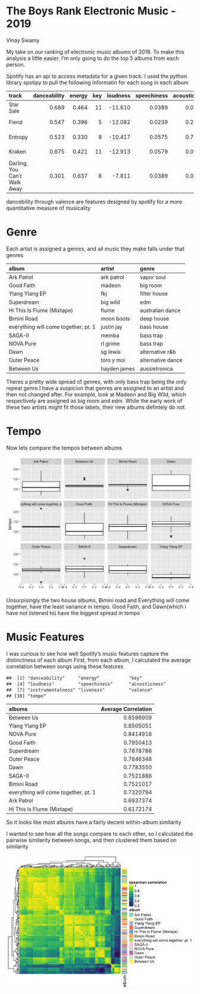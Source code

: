 The Boys Rank Electronic Music - 2019
================
Vinay Swamy

My take on our ranking of electronic music albums of 2019. To make this
analysis a little easier, I’m only going to do the top 5 albums from
each person.

Spotify has an api to access metadata for a given track. I used the
python library spotipy to pull the following informatin for each song in
each
album

| track                        | danceability | energy | key | loudness | speechiness | acousticness | instrumentalness | liveness | valence |   tempo | type            | duration\_ms | time\_signature | genre      |
| :--------------------------- | -----------: | -----: | --: | -------: | ----------: | -----------: | ---------------: | -------: | ------: | ------: | :-------------- | -----------: | --------------: | :--------- |
| Star Sale                    |        0.689 |  0.464 |  11 | \-11.610 |      0.0389 |      0.02900 |          0.65800 |    0.143 |   0.467 | 116.996 | audio\_features |       229625 |               4 | vapor soul |
| Fiend                        |        0.547 |  0.396 |   5 | \-12.082 |      0.0239 |      0.20300 |          0.07490 |    0.646 |   0.155 |  86.006 | audio\_features |       219953 |               4 | vapor soul |
| Entropy                      |        0.523 |  0.330 |   8 | \-10.417 |      0.0575 |      0.73000 |          0.08330 |    0.537 |   0.129 |  69.984 | audio\_features |       371016 |               4 | vapor soul |
| Kraken                       |        0.675 |  0.421 |  11 | \-12.913 |      0.0579 |      0.06190 |          0.00201 |    0.256 |   0.188 | 149.949 | audio\_features |       261922 |               4 | vapor soul |
| Darling, You Can’t Walk Away |        0.301 |  0.637 |   8 |  \-7.811 |      0.0389 |      0.00306 |          0.66200 |    0.296 |   0.255 | 192.046 | audio\_features |       193141 |               3 | vapor soul |

dancebility through valence are features designed by spotify for a more
quantitative measure of musicality

# Genre

Each artist is assigned a genres, and all music they make falls under
that
genres

| album                                | artist       | genre             |
| :----------------------------------- | :----------- | :---------------- |
| Ark Patrol                           | ark patrol   | vapor soul        |
| Good Faith                           | madeon       | big room          |
| Ylang Ylang EP                       | fkj          | filter house      |
| Superdream                           | big wild     | edm               |
| Hi This Is Flume (Mixtape)           | flume        | australian dance  |
| Bimini Road                          | moon boots   | deep house        |
| everything will come together, pt. 1 | justin jay   | bass house        |
| SAGA-II                              | memba        | bass trap         |
| NOVA Pure                            | rl grime     | bass trap         |
| Dawn                                 | sg lewis     | alternative r\&b  |
| Outer Peace                          | toro y moi   | alternative dance |
| Between Us                           | hayden james | aussietronica     |

Theres a pretty wide spread of genres, with only bass trap being the
only repeat genre.I have a suspicion that genres are assigned to an
artist and then not changed after. For example, look at Madeon and Big
Wild, which respectively are assigned as big room and edm. While the
early work of these two artists might fit those labels, their new albums
defintely do not.

# Tempo

Now lets compare the tempos between albums

![](analysis_files/figure-gfm/unnamed-chunk-4-1.png)<!-- -->

Unsurpisingly the two house albums, Bimini road and Everything will come
together, have the least variance in tempo. Good Faith, and Dawn(which i
have not listened to) have the biggest spread in tempo

# Music Features

I was curious to see how well Spotify’s music features capture the
distinctness of each album First, from each album, I calculated the
average correlation between songs using these features

    ##  [1] "danceability"     "energy"           "key"             
    ##  [4] "loudness"         "speechiness"      "acousticness"    
    ##  [7] "instrumentalness" "liveness"         "valence"         
    ## [10] "tempo"

| albums                               | Average Correlation |
| :----------------------------------- | ------------------: |
| Between Us                           |           0.8598909 |
| Ylang Ylang EP                       |           0.8505051 |
| NOVA Pure                            |           0.8414918 |
| Good Faith                           |           0.7950413 |
| Superdream                           |           0.7878788 |
| Outer Peace                          |           0.7846348 |
| Dawn                                 |           0.7783550 |
| SAGA-II                              |           0.7521886 |
| Bimini Road                          |           0.7521017 |
| everything will come together, pt. 1 |           0.7320794 |
| Ark Patrol                           |           0.6937374 |
| Hi This Is Flume (Mixtape)           |           0.6172174 |

So it looks like most albums have a fairly decent within-album
similarity

I wanted to see how all the songs compare to each other, so I calculated
the pairwise similarity between songs, and then clustered them based on
similarity

![](analysis_files/figure-gfm/unnamed-chunk-7-1.png)<!-- -->

